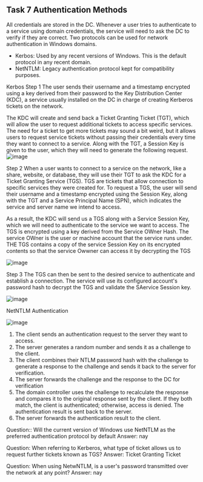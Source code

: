 ## Task 7 Authentication Methods
All credentials are stored in the DC. Whenever a user tries to authenticate to a service using domain credentials, the service will need to ask the DC to verify if they are correct. Two protocols can be used for network authentication in Windows domains.

- Kerbos: Used by any recent versions of Windows. This is the default protocol in any recent domain.
- NetNTLM: Legacy authentication protocol kept for compatibility purposes.

Kerbos
Step 1
The user sends their username and a timestamp encrypted using a key derived from their password to the Key Distribution Center (KDC), a service usually installed on the DC in charge of creating Kerberos tickets on the network. 

The KDC will create and send back a Ticket Granting Ticket (TGT), which will allow the user to request additional tickets to access specific services. The need for a ticket to get more tickets may sound a bit weird, but it allows users to request service tickets without passing their credentials every time they want to connect to a service. Along with the TGT, a Session Key is given to the user, which they will need to generate the following request.
![image](https://github.com/Shawn-Nichol/TryHackMe/assets/30714313/ef19fa89-45a6-4106-908a-4a204aee3da3)

Step 2
When a user wants to connect to a service on the network, like a share, website, or database, they will use their TGT to ask the KDC for a Ticket Granting Service (TGS). TGS are tickets that allow connection to specific services they were created for. To request a TGS, the user will send their username and a timestamp encrypted using the Session Key, along with the TGT and a Service Principal Name (SPN), which indicates the service and server name we intend to access.

As a result, the KDC will send us a TGS along with a Service Session Key, which we will need to authenticate to the service we want to access. The TGS is encrypted using a key derived from the Service OWner Hash. The service OWner is the user or machine account that the service runs under. THE TGS contains a copy of the service Session Key on its encrypted contents so that the service Owwner can access it by decrypting the TGS

![image](https://github.com/Shawn-Nichol/TryHackMe/assets/30714313/cb5c7f7f-ef16-4c29-ad1e-2d8d36058be8)

Step 3 
The TGS  can then be sent to the desired service to authenticate and establish a connection. The service  will use its configured account's password hash to decrypt the TGS and validate the SAervice Session key. 

![image](https://github.com/Shawn-Nichol/TryHackMe/assets/30714313/e01b3eb1-cc0e-48c0-a79b-44946780816a)


NetNTLM Authentication

![image](https://github.com/Shawn-Nichol/TryHackMe/assets/30714313/92b67752-0173-45e3-a15b-73e435017b68)

1. The client sends an authentication request to the server they want to access.
2. The server generates a random number and sends it as a challenge to the client.
3. The client combines their NTLM password hash with the challenge to generate a response to the challenge and sends it back to the server for verification.
4. The server forwards the challenge and the response to the DC for verification
5. The domain controller uses the challenge to recalculate the response and compares it to the original response sent by the client. If they both match, the client is authenticated; otherwise, access is denied. The authentication result is sent back to the server.
6. The server forwards the authentication result to the client.


Question:: Will the current version of Windows use NetNTLM as the preferred authentication protocol by default
Answer: nay

Question: When referring to Kerberos, what type of ticket allows us to request further tickets known as TGS?
Answer: Ticket Granting Ticket

Question: When using NetwNTLM, is a user's password transmitted  over the network at any point?
Answer: nay
